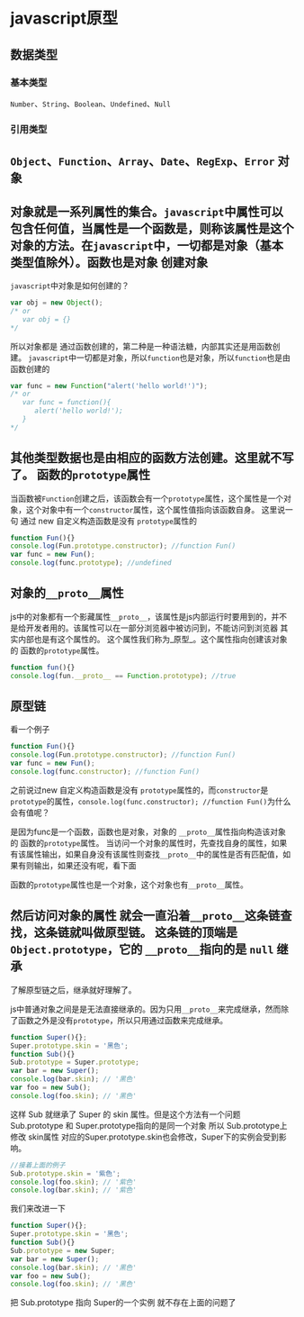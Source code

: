 javascript原型
==============
数据类型
--------------
### 基本类型
`Number`、`String`、`Boolean`、`Undefined`、`Null`
### 引用类型
`Object`、`Function`、`Array`、`Date`、`RegExp`、`Error`
对象
--------------
对象就是一系列属性的集合。`javascript`中属性可以包含任何值，当属性是一个函数是，则称该属性是这个对象的方法。在`javascript`中，一切都是对象（基本类型值除外）。函数也是对象
创建对象
-------------
`javascript`中对象是如何创建的？
```javascript
var obj = new Object();
/* or
   var obj = {}
*/
```
所以对象都是 通过函数创建的，第二种是一种语法糖，内部其实还是用函数创建。
`javascript`中一切都是对象，所以`function`也是对象，所以`function`也是由函数创建的
```javascript
var func = new Function("alert('hello world!')");
/* or
   var func = function(){
      alert('hello world!');
   }
*/
```
其他类型数据也是由相应的函数方法创建。这里就不写了。
函数的`prototype`属性
---------------
当函数被`Function`创建之后，该函数会有一个`prototype`属性，这个属性是一个对象，这个对象中有一个`constructor`属性，这个属性值指向该函数自身。
这里说一句 通过 new 自定义构造函数是没有 `prototype`属性的
```javascript
function Fun(){}
console.log(Fun.prototype.constructor); //function Fun()
var func = new Fun();
console.log(func.prototype); //undefined
```
对象的`__proto__`属性
---------------
js中的对象都有一个影藏属性`__proto__`，该属性是js内部运行时要用到的，并不是给开发者用的。该属性可以在一部分浏览器中被访问到，不能访问到浏览器 其实内部也是有这个属性的。
这个属性我们称为_原型_。这个属性指向创建该对象的 函数的`prototype`属性。
```javascript
function fun(){}
console.log(fun.__proto__ == Function.prototype); //true
```
原型链
---------------
看一个例子
```javascript
function Fun(){}
console.log(Fun.prototype.constructor); //function Fun()
var func = new Fun();
console.log(func.constructor); //function Fun()
```
之前说过new 自定义构造函数是没有 `prototype`属性的，而`constructor`是`prototype`的属性，`console.log(func.constructor); //function Fun()`为什么会有值呢？

是因为func是一个函数，函数也是对象，对象的 `__proto__`属性指向构造该对象的 函数的`prototype`属性。
当访问一个对象的属性时，先查找自身的属性，如果有该属性输出，如果自身没有该属性则查找`__proto__`中的属性是否有匹配值，如果有则输出，如果还没有呢，看下面

函数的`prototype`属性也是一个对象，这个对象也有`__proto__`属性。

然后访问对象的属性 就会一直沿着`__proto__`这条链查找，这条链就叫做原型链。
这条链的顶端是 `Object.prototype`，它的 `__proto__`指向的是 `null`
继承
--------------
了解原型链之后，继承就好理解了。

js中普通对象之间是是无法直接继承的。因为只用`__proto__`来完成继承，然而除了函数之外是没有`prototype`，所以只用通过函数来完成继承。
```javascript
function Super(){};
Super.prototype.skin = '黑色';
function Sub(){}
Sub.prototype = Super.prototype;
var bar = new Super();
console.log(bar.skin); // '黑色'
var foo = new Sub();
console.log(foo.skin); // '黑色'
```
这样 Sub 就继承了 Super 的 skin 属性。但是这个方法有一个问题 Sub.prototype 和 Super.prototype指向的是同一个对象 所以 Sub.prototype上修改 skin属性 对应的Super.prototype.skin也会修改，Super下的实例会受到影响。
```javascript
//接着上面的例子
Sub.prototype.skin = '紫色';
console.log(foo.skin); // '紫色'
console.log(bar.skin); // '紫色'
```
我们来改进一下
```javascript
function Super(){};
Super.prototype.skin = '黑色';
function Sub(){}
Sub.prototype = new Super;
var bar = new Super();
console.log(bar.skin); // '黑色'
var foo = new Sub();
console.log(foo.skin); // '黑色'
```
把 Sub.prototype 指向 Super的一个实例 就不存在上面的问题了